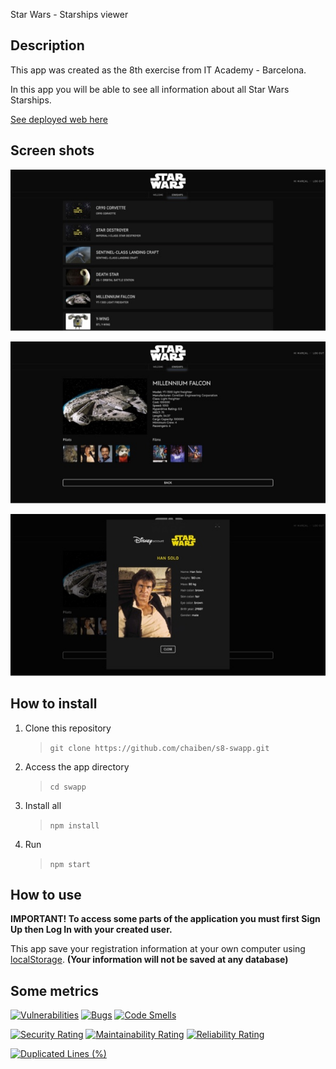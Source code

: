 Star Wars - Starships viewer


## Description

This app was created as the 8th exercise from IT Academy - Barcelona.

In this app you will be able to see all information about all Star Wars Starships.

[See deployed web here](https://chaiben.github.io/s8-swapp/)

## Screen shots
![starships](./src/assets/screenshots/starships.jpg)

![starship](./src/assets/screenshots/starship.jpg)

![pilot](./src/assets/screenshots/pilot.jpg)

## How to install

1. Clone this repository 
    > `git clone https://github.com/chaiben/s8-swapp.git`
2. Access the app directory
    > `cd swapp`
4. Install all 
    >`npm install`
5. Run
    >`npm start`

## How to use

**IMPORTANT! To access some parts of the application you must first Sign Up then Log In with your created user.**

This app save your registration information at your own computer using [localStorage](https://developer.mozilla.org/es/docs/Web/API/Window/localStorage). **(Your information will not be saved at any database)**

## Some metrics

[![Vulnerabilities](https://sonarcloud.io/api/project_badges/measure?project=chaiben_s8-swapp&metric=vulnerabilities)](https://sonarcloud.io/summary/new_code?id=chaiben_s8-swapp)
[![Bugs](https://sonarcloud.io/api/project_badges/measure?project=chaiben_s8-swapp&metric=bugs)](https://sonarcloud.io/summary/new_code?id=chaiben_s8-swapp)
[![Code Smells](https://sonarcloud.io/api/project_badges/measure?project=chaiben_s8-swapp&metric=code_smells)](https://sonarcloud.io/summary/new_code?id=chaiben_s8-swapp)

[![Security Rating](https://sonarcloud.io/api/project_badges/measure?project=chaiben_s8-swapp&metric=security_rating)](https://sonarcloud.io/summary/new_code?id=chaiben_s8-swapp)
[![Maintainability Rating](https://sonarcloud.io/api/project_badges/measure?project=chaiben_s8-swapp&metric=sqale_rating)](https://sonarcloud.io/summary/new_code?id=chaiben_s8-swapp)
[![Reliability Rating](https://sonarcloud.io/api/project_badges/measure?project=chaiben_s8-swapp&metric=reliability_rating)](https://sonarcloud.io/summary/new_code?id=chaiben_s8-swapp)

[![Duplicated Lines (%)](https://sonarcloud.io/api/project_badges/measure?project=chaiben_s8-swapp&metric=duplicated_lines_density)](https://sonarcloud.io/summary/new_code?id=chaiben_s8-swapp)
